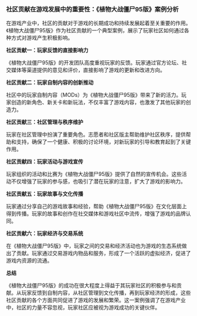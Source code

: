 ### 社区贡献在游戏发展中的重要性：《植物大战僵尸95版》案例分析

在游戏产业中，社区的贡献对于游戏的长期成功和持续发展起着至关重要的作用。《植物大战僵尸95版》作为社区贡献的一个典型案例，展示了玩家社区如何通过各种方式对游戏产生积极影响。

**社区贡献一：玩家反馈的直接影响力**

《植物大战僵尸95版》的开发团队高度重视玩家的反馈。玩家通过官方论坛、社交媒体等渠道提供的意见和评价，直接影响了游戏的更新和改进方向。

**社区贡献二：玩家自制内容的创新推动**

社区中的玩家自制内容（MODs）为《植物大战僵尸95版》带来了新的活力。玩家创造的新角色、新关卡和新玩法，不仅丰富了游戏内容，也激发了其他玩家的创造力。

**社区贡献三：社区管理与秩序维护**

玩家在社区管理中扮演了重要角色。志愿者和社区版主帮助维护社区秩序，提供帮助和支持，确保了一个健康、积极的讨论环境，对新玩家的引导和教育起到了关键作用。

**社区贡献四：玩家活动与游戏宣传**

玩家组织的活动和比赛为《植物大战僵尸95版》提供了自然的宣传机会。这些活动不仅增强了玩家的参与感，也吸引了潜在玩家的注意，扩大了游戏的影响力。

**社区贡献五：玩家故事与文化传播**

玩家通过分享自己的游戏故事和经验，帮助《植物大战僵尸95版》在文化层面上得到传播。玩家的故事和创作在社交媒体和游戏社区中流传，增强了游戏的品牌认同。

**社区贡献六：玩家经济与交易系统**

在《植物大战僵尸95版》中，玩家之间的交易和经济活动也为游戏的生态系统做出了贡献。玩家通过交易游戏内物品和服务，形成了一个活跃的虚拟经济，促进了游戏内资源的流通。

**总结**

《植物大战僵尸95版》的成功在很大程度上得益于其玩家社区的积极参与和贡献。从玩家反馈到自制内容，从社区管理到文化传播，再到玩家经济的形成，这些社区贡献的各个方面共同促进了游戏的发展和繁荣。这一案例强调了在游戏产业中，社区的力量不容忽视，玩家社区应被视为游戏成功的关键伙伴。